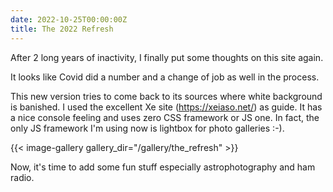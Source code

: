 ```yaml
---
date: 2022-10-25T00:00:00Z
title: The 2022 Refresh
---
```


After 2 long years of inactivity, I finally put some thoughts on this site again.

It looks like Covid did a number and a change of job as well in the process.

This new version tries to come back to its sources where white background is banished. I used the excellent Xe site (<https://xeiaso.net/>) as guide. It has a nice console feeling and uses zero CSS framework or JS one. In fact, the only JS framework I'm using now is lightbox for photo galleries :-).

{{< image-gallery gallery_dir="/gallery/the_refresh" >}}

Now, it's time to add some fun stuff especially astrophotography and ham radio.
